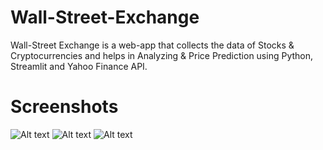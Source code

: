 # Wall-Street-Exchange
Wall-Street Exchange is a web-app that collects the data of Stocks & Cryptocurrencies and helps in Analyzing & Price Prediction using Python, Streamlit and Yahoo Finance API.

# Screenshots
![Alt text](https://github.com/karansuneja111/Project-Wall-Street-Exchange/blob/main/Screenshots/1.png?raw=true!)
![Alt text](https://github.com/karansuneja111/Project-Wall-Street-Exchange/blob/main/Screenshots/2.png?raw=true!)
![Alt text](https://github.com/karansuneja111/Project-Wall-Street-Exchange/blob/main/Screenshots/3.png?raw=true!)

